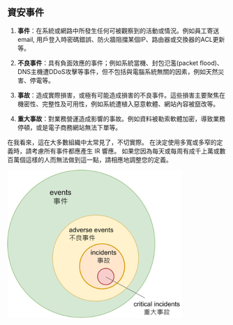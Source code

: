 ## 資安事件




1. **事件**：在系統或網路中所發生任何可被觀察到的活動或情況。例如員工寄送email, 用戶登入時密碼錯誤、防火牆阻擋某個IP、路由器或交換器的ACL更新等。

2. **不良事件**：具有負面效應的事件；例如系統當機、封包氾濫(packet flood)、DNS主機遭DDoS攻擊等事件，但不包括與電腦系統無關的因素，例如天然災害、停電等。

3. **事故**：造成實際損害，或極有可能造成損害的不良事件。這些損害主要聚焦在機密性、完整性及可用性，例如系統遭植入惡意軟體、網站內容被竄改等。

4. **重大事故**：對業務營運造成影響的事故。例如資料被勒索軟體加密，導致業務停頓，或是電子商務網站無法下單等。

在我看來，這在大多數組織中太常見了，不切實際。 在決定使用多寬或多窄的定義時，請考慮所有事件都應產生 IR 響應。 如果您因為每天或每周有成千上萬或數百萬個這樣的人而無法做到這一點，請相應地調整您的定義。

<img src="images/event-1.png" alt="event-1" border="0" width=400/>


<!--stackedit_data:
eyJoaXN0b3J5IjpbLTE1MjgyMjU1MTMsLTE1Nzk3OTY5MDVdfQ
==
-->